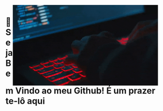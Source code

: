 <img src = "banner.gif" widtth = 365px  align = "right" >
 


# 🙌Seja Bem Vindo ao meu Github! É um prazer te-lô aqui
